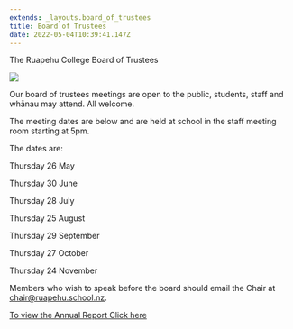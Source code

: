 ```yaml
---
extends: _layouts.board_of_trustees
title: Board of Trustees
date: 2022-05-04T10:39:41.147Z
---
```

The Ruapehu College Board of Trustees

![](https://res.cloudinary.com/ruapehu-college/image/upload/v1661463691/BOT_gjjeou.jpg)

Our board of trustees meetings are open to the public, students, staff and whānau may attend. All welcome. 

The meeting dates are below and are held at school in the staff meeting room starting at 5pm.

The dates are:

Thursday 26 May

Thursday 30 June

Thursday 28 July

Thursday 25 August

Thursday 29 September

Thursday 27 October

Thursday 24 November

Members who wish to speak before the board should email the Chair at chair@ruapehu.school.nz.



[To view the Annual Report Click here](https://res.cloudinary.com/ruapehu-college/image/upload/v1656889723/Ruapehu_College_-_2021_Audited_Financial_Statement_1_g6t0yd.pdf)
